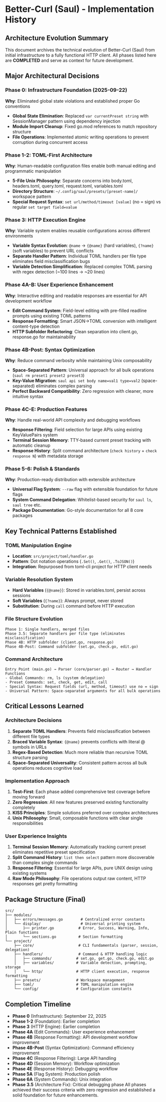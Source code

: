 # Better-Curl (Saul) - Implementation History

## Architecture Evolution Summary

This document archives the technical evolution of Better-Curl (Saul) from initial infrastructure to a fully functional HTTP client. All phases listed here are **COMPLETED** and serve as context for future development.

## Major Architectural Decisions

### Phase 0: Infrastructure Foundation (2025-09-22)
**Why**: Eliminated global state violations and established proper Go conventions
- **Global State Elimination**: Replaced `var currentPreset string` with SessionManager pattern using dependency injection
- **Module Import Cleanup**: Fixed go.mod references to match repository structure
- **File Operations**: Implemented atomic writing operations to prevent corruption during concurrent access

### Phase 1-2: TOML-First Architecture
**Why**: Human-readable configuration files enable both manual editing and programmatic manipulation
- **5-File Unix Philosophy**: Separate concerns into body.toml, headers.toml, query.toml, request.toml, variables.toml
- **Directory Structure**: `~/.config/saul/presets/[preset-name]/` workspace pattern
- **Special Request Syntax**: `set url/method/timeout [value]` (no = sign) vs regular `set target field=value`

### Phase 3: HTTP Execution Engine
**Why**: Variable system enables reusable configurations across different environments
- **Variable Syntax Evolution**: `@name` → `{@name}` (hard variables), `{?name}` (soft variables) to prevent URL conflicts
- **Separate Handler Pattern**: Individual TOML handlers per file type eliminates field misclassification bugs
- **Variable Detection Simplification**: Replaced complex TOML parsing with regex detection (~100 lines → ~20 lines)

### Phase 4A-B: User Experience Enhancement
**Why**: Interactive editing and readable responses are essential for API development workflow
- **Edit Command System**: Field-level editing with pre-filled readline prompts using existing TOML patterns
- **Response Formatting**: Smart JSON→TOML conversion with intelligent content-type detection
- **HTTP Subfolder Refactoring**: Clean separation into client.go, response.go for maintainability

### Phase 4B-Post: Syntax Optimization
**Why**: Reduce command verbosity while maintaining Unix composability
- **Space-Separated Pattern**: Universal approach for all bulk operations (`saul rm preset1 preset2 preset3`)
- **Key-Value Migration**: `saul api set body name=val1 type=val2` (space-separated) eliminates complex parsing
- **Perfect Backward Compatibility**: Zero regression with cleaner, more intuitive syntax

### Phase 4C-E: Production Features
**Why**: Handle real-world API complexity and debugging workflows
- **Response Filtering**: Field selection for large APIs using existing KeyValuePairs system
- **Terminal Session Memory**: TTY-based current preset tracking with automatic cleanup
- **Response History**: Split command architecture (`check history` + `check response N`) with metadata storage

### Phase 5-6: Polish & Standards
**Why**: Production-ready distribution with extensible architecture
- **Universal Flag System**: `--raw` flag with extensible foundation for future flags
- **System Command Delegation**: Whitelist-based security for `saul ls`, `saul tree` etc.
- **Package Documentation**: Go-style documentation for all 8 core packages

## Key Technical Patterns Established

### TOML Manipulation Engine
- **Location**: `src/project/toml/handler.go`
- **Pattern**: Dot notation operations (`.Set()`, `.Get()`, `.ToJSON()`)
- **Integration**: Repurposed from toml-cli project for HTTP client needs

### Variable Resolution System
- **Hard Variables** (`{@name}`): Stored in variables.toml, persist across sessions
- **Soft Variables** (`{?name}`): Always prompt, never stored
- **Substitution**: During `call` command before HTTP execution

### File Structure Evolution
```
Phase 1: Single handlers, merged files
Phase 3.5: Separate handlers per file type (eliminates misclassification)
Phase 4B: HTTP subfolder (client.go, response.go)
Phase 4B-Post: Command subfolder (set.go, check.go, edit.go)
```

### Command Architecture
```
Entry Point (main.go) → Parser (core/parser.go) → Router → Handler Functions
- Global Commands: rm, ls (system delegation)
- Preset Commands: set, check, get, edit, call
- Special Syntax: Request fields (url, method, timeout) use no = sign
- Universal Pattern: Space-separated arguments for all bulk operations
```

## Critical Lessons Learned

### Architecture Decisions
1. **Separate TOML Handlers**: Prevents field misclassification between different file types
2. **Braced Variable Syntax**: `{@name}` prevents conflicts with literal @ symbols in URLs
3. **Regex-Based Detection**: Much more reliable than recursive TOML structure parsing
4. **Space-Separated Universality**: Consistent pattern across all bulk operations reduces cognitive load

### Implementation Approach
1. **Test-First**: Each phase added comprehensive test coverage before moving forward
2. **Zero Regression**: All new features preserved existing functionality completely
3. **KISS Principles**: Simple solutions preferred over complex architectures
4. **Unix Philosophy**: Small, composable functions with clear single responsibilities

### User Experience Insights
1. **Terminal Session Memory**: Automatically tracking current preset eliminates repetitive preset specification
2. **Split Command History**: `list then select` pattern more discoverable than complex single commands
3. **Response Filtering**: Essential for large APIs, pure UNIX design using existing systems
4. **Raw Mode Philosophy**: File operations output raw content, HTTP responses get pretty formatting

## Package Structure (Final)
```
src/
├── modules/
│   ├── errors/messages.go        # Centralized error constants
│   └── display/                  # Universal printing system
│       ├── printer.go           # Error, Success, Warning, Info, Plain functions
│       └── sections.go          # Section formatting
└── project/
    ├── core/                    # CLI fundamentals (parser, session, delegation)
    ├── handlers/                # Command & HTTP handling logic
    │   ├── commands/           # set.go, get.go, check.go, edit.go
    │   ├── variables/          # Variable detection, prompting, storage
    │   └── http/               # HTTP client execution, response formatting
    ├── presets/                # Workspace management
    ├── toml/                   # TOML manipulation engine
    └── config/                 # Configuration constants
```

## Completion Timeline
- **Phase 0** (Infrastructure): September 22, 2025
- **Phase 1-2** (Foundation): Earlier completion
- **Phase 3** (HTTP Engine): Earlier completion
- **Phase 4A** (Edit Commands): User experience enhancement
- **Phase 4B** (Response Formatting): API development workflow improvement
- **Phase 4B-Post** (Syntax Optimization): Command efficiency improvement
- **Phase 4C** (Response Filtering): Large API handling
- **Phase 4D** (Session Memory): Workflow optimization
- **Phase 4E** (Response History): Debugging workflow
- **Phase 5A** (Flag System): Production polish
- **Phase 6A** (System Commands): Unix integration
- **Phase 3.5** (Architecture Fix): Critical debugging phase
All phases achieved their success criteria with zero regression and established a solid foundation for future enhancements.